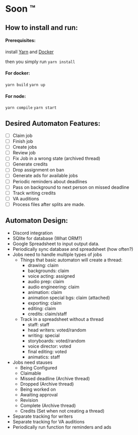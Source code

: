 # Soon ™️

## How to install and run:

#### Prerequisites:

install [Yarn](https://yarnpkg.com/) and [Docker](https://www.docker.com/)

then you simply run `yarn install`

#### For docker:
`yarn build`
`yarn up`

#### For node:
`yarn compile`
`yarn start`

## Desired Automaton Features:
- [ ] Claim job
- [ ] Finish job
- [ ] Create jobs
- [ ] Review job
- [ ] Fix Job in a wrong state (archived thread)
- [ ] Generate credits
- [ ] Drop assignment on ban
- [ ] Generate ads for available jobs
- [ ] Periodic reminders about deadlines
- [ ] Pass on background to next person on missed deadline
- [ ] Track writing credits
- [ ] VA auditions
- [ ] Process files after splits are made.
  
## Automaton Design:
- Discord integration
- SQlite for database (What ORM?)
- Google Spreadsheet to input output data. 
- Periodically sync database and spreadsheet (how often?)
- Jobs need to handle multiple types of jobs
	- Things that basic automaton will create a thread:
		- drawing: claim
		- backgrounds: claim
		- voice acting: assigned
		- audio prep: claim
		- audio engineering: claim
		- animation: claim
		- animation special bgs: claim (attached)
		- exporting: claim
		- editing: claim
		- credits: claim/staff
	- Track in a spreadsheet without a thread
		- staff: staff
		- head writers: voted/random
		- writing: special
		- storyboards: voted/random
		- voice director: voted
		- final editing: voted
		- animatics: staff 
- Jobs need stauses
	- Being Configured
	- Claimable
	- Missed deadline (Archive thread)
	- Dropped (Archive thread)
	- Being worked on 
	- Awaiting approval
	- Revision
	- Complete (Archive thread)
	- Credits (Set when not creating a thread)
- Separate tracking for writers 
- Separate tracking for VA auditions
- Periodically run function for reminders and ads
